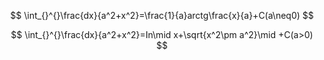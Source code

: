 
$$
\int_{}^{}\frac{dx}{a^2+x^2}=\frac{1}{a}arctg\frac{x}{a}+C(a\neq0)
$$

$$
\int_{}^{}\frac{dx}{a^2+x^2}=In\mid x+\sqrt{x^2\pm a^2}\mid +C(a>0)
$$
